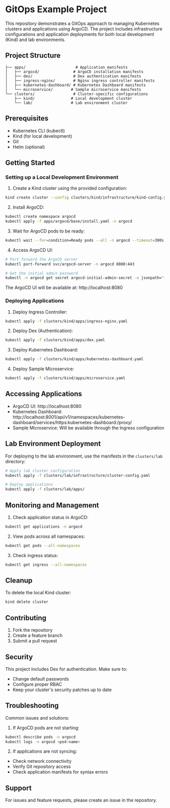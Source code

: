 # GitOps Example Project

This repository demonstrates a GitOps approach to managing Kubernetes clusters and applications using ArgoCD. The project includes infrastructure configurations and application deployments for both local development (Kind) and lab environments.

## Project Structure

```
├── apps/                      # Application manifests
│   ├── argocd/               # ArgoCD installation manifests
│   ├── dex/                  # Dex authentication manifests
│   ├── ingress-nginx/        # Nginx ingress controller manifests
│   ├── kubernetes-dashboard/ # Kubernetes Dashboard manifests
│   └── microservice/        # Sample microservice manifests
└── clusters/                 # Cluster-specific configurations
    ├── kind/                # Local development cluster
    └── lab/                 # Lab environment cluster
```

## Prerequisites

- Kubernetes CLI (kubectl)
- Kind (for local development)
- Git
- Helm (optional)

## Getting Started

### Setting up a Local Development Environment

1. Create a Kind cluster using the provided configuration:
```bash
kind create cluster --config clusters/kind/infrastructure/kind-config.yaml
```

2. Install ArgoCD:
```bash
kubectl create namespace argocd
kubectl apply -f apps/argocd/base/install.yaml -n argocd
```

3. Wait for ArgoCD pods to be ready:
```bash
kubectl wait --for=condition=Ready pods --all -n argocd --timeout=300s
```

4. Access ArgoCD UI:
```bash
# Port forward the ArgoCD server
kubectl port-forward svc/argocd-server -n argocd 8080:443

# Get the initial admin password
kubectl -n argocd get secret argocd-initial-admin-secret -o jsonpath="{.data.password}" | base64 -d
```

The ArgoCD UI will be available at: http://localhost:8080

### Deploying Applications

1. Deploy Ingress Controller:
```bash
kubectl apply -f clusters/kind/apps/ingress-nginx.yaml
```

2. Deploy Dex (Authentication):
```bash
kubectl apply -f clusters/kind/apps/dex.yaml
```

3. Deploy Kubernetes Dashboard:
```bash
kubectl apply -f clusters/kind/apps/kubernetes-dashboard.yaml
```

4. Deploy Sample Microservice:
```bash
kubectl apply -f clusters/kind/apps/microservice.yaml
```

## Accessing Applications

- ArgoCD UI: http://localhost:8080
- Kubernetes Dashboard: http://localhost:8001/api/v1/namespaces/kubernetes-dashboard/services/https:kubernetes-dashboard:/proxy/
- Sample Microservice: Will be available through the Ingress configuration

## Lab Environment Deployment

For deploying to the lab environment, use the manifests in the `clusters/lab` directory:

```bash
# Apply lab cluster configuration
kubectl apply -f clusters/lab/infrastructure/cluster-config.yaml

# Deploy applications
kubectl apply -f clusters/lab/apps/
```

## Monitoring and Management

1. Check application status in ArgoCD:
```bash
kubectl get applications -n argocd
```

2. View pods across all namespaces:
```bash
kubectl get pods --all-namespaces
```

3. Check ingress status:
```bash
kubectl get ingress --all-namespaces
```

## Cleanup

To delete the local Kind cluster:
```bash
kind delete cluster
```

## Contributing

1. Fork the repository
2. Create a feature branch
3. Submit a pull request

## Security

This project includes Dex for authentication. Make sure to:
- Change default passwords
- Configure proper RBAC
- Keep your cluster's security patches up to date

## Troubleshooting

Common issues and solutions:

1. If ArgoCD pods are not starting:
```bash
kubectl describe pods -n argocd
kubectl logs -n argocd <pod-name>
```

2. If applications are not syncing:
- Check network connectivity
- Verify Git repository access
- Check application manifests for syntax errors

## Support

For issues and feature requests, please create an issue in the repository.